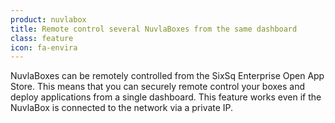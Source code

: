```yaml
---
product: nuvlabox
title: Remote control several NuvlaBoxes from the same dashboard
class: feature
icon: fa-envira
---
```


NuvlaBoxes can be remotely controlled from the SixSq Enterprise Open App Store.  This means that you can securely remote control your boxes and deploy applications from a single dashboard. This feature works even if the NuvlaBox is connected to the network via a private IP.

